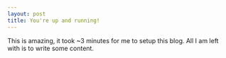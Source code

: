 ```yaml
---
layout: post
title: You're up and running!
---
```


This is amazing, it took ~3 minutes for me to setup this blog. All I am left with is to write some content.
